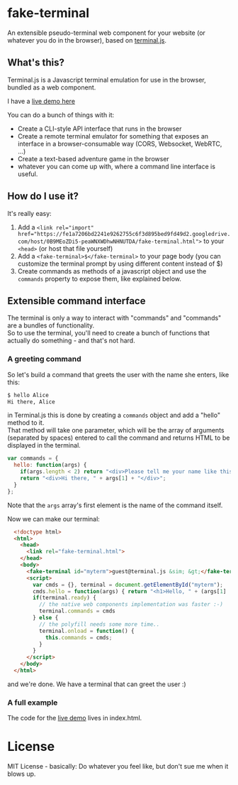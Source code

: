 fake-terminal
===========

An extensible pseudo-terminal web component for your website (or whatever you do in the browser), based on [terminal.js](https://github.com/avgp/terminal.js).

## What's this?
Terminal.js is a Javascript terminal emulation for use in the browser, bundled as a web component.

I have a [live demo here](http://avgp.github.io/fake-terminal/index.html)

You can do a bunch of things with it:

- Create a CLI-style API interface that runs in the browser
- Create a remote terminal emulator for something that exposes an interface in a browser-consumable way (CORS, Websocket, WebRTC, ...)
- Create a text-based adventure game in the browser
- whatever you can come up with, where a command line interface is useful.

## How do I use it?
It's really easy:

1. Add a `<link rel="import" href="https://fe1a7206bd2241e9262755c6f3d895bed9fd49d2.googledrive.com/host/0B9MEoZDi5-peaWNXWDhwNHNUTDA/fake-terminal.html">` to your `<head>` (or host that file yourself)
2. Add a `<fake-terminal>$</fake-terminal>` to your page body (you can customize the terminal prompt by using different content instead of $)
3. Create commands as methods of a javascript object and use the `commands` property to expose them, like explained below.

## Extensible command interface

The terminal is only a way to interact with "commands" and "commands" are a bundles of functionality.  
So to use the terminal, you'll need to create a bunch of functions that actually do something - and that's not hard.

### A greeting command
So let's build a command that greets the user with the name she enters, like this:

```bash
$ hello Alice
Hi there, Alice
```

in Terminal.js this is done by creating a ``commands`` object and add a "hello" method to it.  
That method will take one parameter, which will be the array of arguments (separated by spaces) entered to call the command and returns HTML to be displayed in the terminal.

```javascript
var commands = {
  hello: function(args) {
    if(args.length < 2) return "<div>Please tell me your name like this: <pre>hello Alice</pre></div>";
    return "<div>Hi there, " + args[1] + "</div>";
  }
};
```

Note that the ``args`` array's first element is the name of the command itself.

Now we can make our terminal:

```html
  <!doctype html>
  <html>
    <head>
      <link rel="fake-terminal.html">
    </head>
    <body>
      <fake-terminal id="myterm">guest@terminal.js &sim; &gt;</fake-terminal>
      <script>
        var cmds = {}, terminal = document.getElementById("myterm");
        cmds.hello = function(args) { return "<h1>Hello, " + (args[1] || "unknown") + "</h1>"; };
        if(terminal.ready) {
          // the native web components implementation was faster :-)
          terminal.commands = cmds
        } else {
          // the polyfill needs some more time..
          terminal.onload = function() {
            this.commands = cmds;
          }
        }
      </script>
    </body>
  </html>
```
and we're done. We have a terminal that can greet the user :)

### A full example
The code for the [live demo](http://avgp.github.io/fake-terminal) lives in index.html.

# License
MIT License - basically: Do whatever you feel like, but don't sue me when it blows up.
